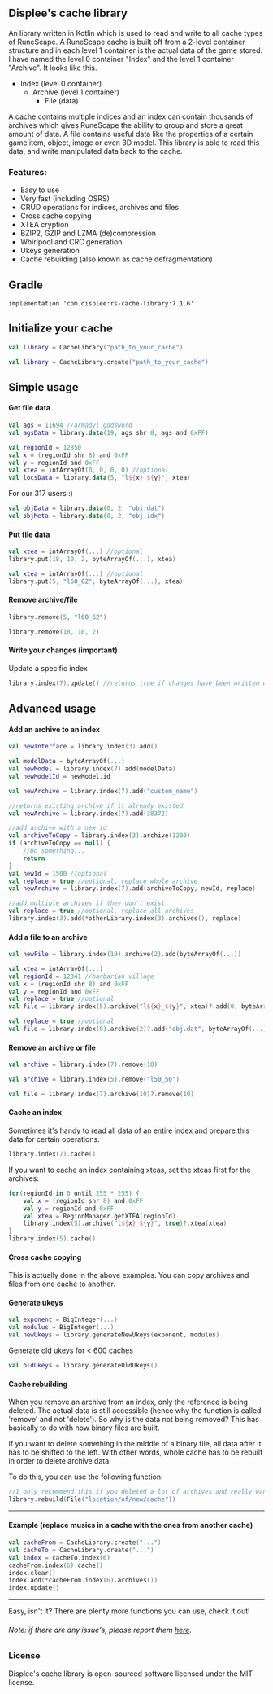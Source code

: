 
## Displee's cache library
An library written in Kotlin which is used to read and write to all cache types of RuneScape.
A RuneScape cache is built off from a 2-level container structure and in each level 1 container is the actual data of the game stored.
I have named the level 0 container "Index" and the level 1 container "Archive". It looks like this.
- Index (level 0 container)
	- Archive (level 1 container)
		- File (data)

A cache contains multiple indices and an index can contain thousands of archives which gives RuneScape the ability to group and store a great amount of data.
A file contains useful data like the properties of a certain game item, object, image or even 3D model.
This library is able to read this data, and write manipulated data back to the cache.

### Features:
- Easy to use
- Very fast (including OSRS)
- CRUD operations for indices, archives and files
- Cross cache copying
- XTEA cryption
- BZIP2, GZIP and LZMA (de)compression
- Whirlpool and CRC generation
- Ukeys generation
- Cache rebuilding (also known as cache defragmentation)

## Gradle
```
implementation 'com.displee:rs-cache-library:7.1.6'
```
## Initialize your cache
```kotlin
val library = CacheLibrary("path_to_your_cache")
```
```kotlin
val library = CacheLibrary.create("path_to_your_cache")
```
## Simple usage
#### Get file data
```kotlin
val ags = 11694 //armadyl godsword
val agsData = library.data(19, ags shr 8, ags and 0xFF)
```
```kotlin
val regionId = 12850
val x = (regionId shr 8) and 0xFF
val y = regionId and 0xFF
val xtea = intArrayOf(0, 0, 0, 0) //optional
val locsData = library.data(5, "l${x}_${y}", xtea)
```
For our 317 users :)
```kotlin
val objData = library.data(0, 2, "obj.dat")
val objMeta = library.data(0, 2, "obj.idx")
```
#### Put file data
```kotlin
val xtea = intArrayOf(...) //optional
library.put(18, 10, 2, byteArrayOf(...), xtea)
```
```kotlin
val xtea = intArrayOf(...) //optional
library.put(5, "l60_62", byteArrayOf(...), xtea)
```
#### Remove archive/file
```kotlin
library.remove(5, "l60_62")
```
```kotlin
library.remove(18, 10, 2)
```
#### Write your changes (important)
Update a specific index
```kotlin
library.index(7).update() //returns true if changes have been written with success, else false
```
## Advanced usage
#### Add an archive to an index
```kotlin
val newInterface = library.index(3).add()
```
```kotlin
val modelData = byteArrayOf(...)
val newModel = library.index(7).add(modelData)
val newModelId = newModel.id
```
```kotlin
val newArchive = library.index(7).add("custom_name")
```
```kotlin
//returns existing archive if it already existed
val newArchive = library.index(7).add(38372)
```
```kotlin
//add archive with a new id
val archiveToCopy = library.index(3).archive(1200)
if (archiveToCopy == null) {
    //Do something...
    return
}
val newId = 1500 //optional
val replace = true //optional, replace whole archive
val newArchive = library.index(7).add(archiveToCopy, newId, replace)
```
```kotlin
//add multiple archives if they don't exist
val replace = true //optional, replace all archives
library.index(3).add(*otherLibrary.index(3).archives(), replace)
```
#### Add a file to an archive
```kotlin
val newFile = library.index(19).archive(2).add(byteArrayOf(...))
```
```kotlin
val xtea = intArrayOf(...)
val regionId = 12341 //barbarian village
val x = (regionId shr 8) and 0xFF
val y = regionId and 0xFF
val replace = true //optional
val file = library.index(5).archive("l${x}_${y}", xtea)?.add(0, byteArrayOf(...), replace)
```
```kotlin
val replace = true //optional
val file = library.index(0).archive(2)?.add("obj.dat", byteArrayOf(...), replace)
```
#### Remove an archive or file
```kotlin
val archive = library.index(7).remove(10)
```
```kotlin
val archive = library.index(5).remove("l50_50")
```
```kotlin
val file = library.index(7).archive(10)?.remove(10)
```
#### Cache an index
Sometimes it's handy to read all data of an entire index and prepare this data for certain operations.
```kotlin
library.index(7).cache()
```
If you want to cache an index containing xteas, set the xteas first for the archives:
```kotlin
for(regionId in 0 until 255 * 255) {
    val x = (regionId shr 8) and 0xFF
    val y = regionId and 0xFF
    val xtea = RegionManager.getXTEA(regionId)
    library.index(5).archive("l${x}_${y}", true)?.xtea(xtea)
}
library.index(5).cache()
```
#### Cross cache copying
This is actually done in the above examples. You can copy archives and files from one cache to another.

#### Generate ukeys
```kotlin
val exponent = BigInteger(...)
val modulus = BigInteger(...)
val newUkeys = library.generateNewUkeys(exponent, modulus)
```
Generate old ukeys for < 600 caches
```kotlin
val oldUkeys = library.generateOldUkeys()
```
#### Cache rebuilding
When you remove an archive from an index, only the reference is being deleted.
The actual data is still accessible (hence why the function is called 'remove' and not 'delete').
So why is the data not being removed? This has basically to do with how binary files are built.

If you want to delete something in the middle of a binary file, all data after it has to be shifted to the left.
With other words, whole cache has to be rebuilt in order to delete archive data.

To do this, you can use the following function:
```kotlin
//I only recommend this if you deleted a lot of archives and really want to shrink your cache
library.rebuild(File("location/of/new/cache"))
```
---
#### Example (replace musics in a cache with the ones from another cache)
```kotlin
val cacheFrom = CacheLibrary.create("...")
val cacheTo = CacheLibrary.create("...")
val index = cacheTo.index(6)
cacheFrom.index(6).cache()
index.clear()
index.add(*cacheFrom.index(6).archives())
index.update()
```
---
Easy, isn't it?
There are plenty more functions you can use, check it out!

###### Note: if there are any issue's, please report them [here](https://github.com/Displee/RS2-Cache-Library/issues).


### License
Displee's cache library is open-sourced software licensed under the MIT license.
